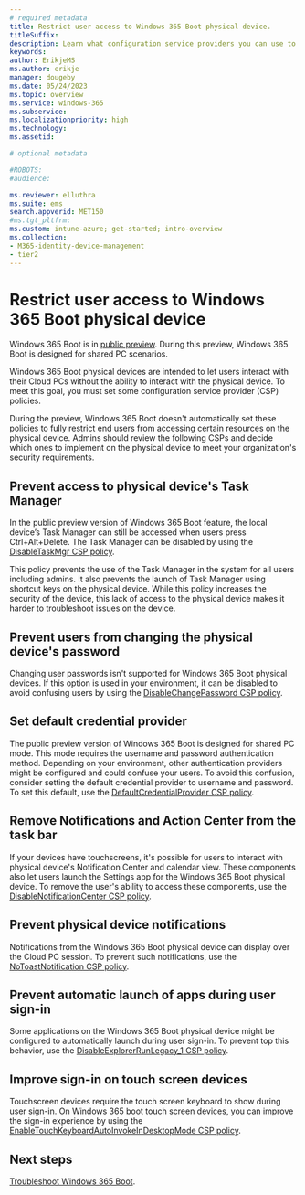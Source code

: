 ```yaml
---
# required metadata
title: Restrict user access to Windows 365 Boot physical device.
titleSuffix:
description: Learn what configuration service providers you can use to restrict user access to Windows 365 Boot physical devices.
keywords:
author: ErikjeMS  
ms.author: erikje
manager: dougeby
ms.date: 05/24/2023
ms.topic: overview
ms.service: windows-365
ms.subservice:
ms.localizationpriority: high
ms.technology:
ms.assetid: 

# optional metadata

#ROBOTS:
#audience:

ms.reviewer: elluthra
ms.suite: ems
search.appverid: MET150
#ms.tgt_pltfrm:
ms.custom: intune-azure; get-started; intro-overview
ms.collection:
- M365-identity-device-management
- tier2
---
```


# Restrict user access to Windows 365 Boot physical device

Windows 365 Boot is in [public preview](../public-preview.md). During this preview, Windows 365 Boot is designed for shared PC scenarios.

Windows 365 Boot physical devices are intended to let users interact with their Cloud PCs without the ability to interact with the physical device. To meet this goal, you must set some configuration service provider (CSP) policies.

During the preview, Windows 365 Boot doesn't automatically set these policies to fully restrict end users from accessing certain resources on the physical device. Admins should review the following CSPs and decide which ones to implement on the physical device to meet your organization's security requirements.

## Prevent access to physical device's Task Manager

In the public preview version of Windows 365 Boot feature, the local device’s Task Manager can still be accessed when users press Ctrl+Alt+Delete. The Task Manager can be disabled by using the [DisableTaskMgr CSP policy](/windows/client-management/mdm/policy-csp-admx-ctrlaltdel#disabletaskmgr).

This policy prevents the use of the Task Manager in the system for all users including admins. It also prevents the launch of Task Manager using shortcut keys on the physical device. While this policy increases the security of the device, this lack of access to the physical device makes it harder to troubleshoot issues on the device.

## Prevent users from changing the physical device's password

Changing user passwords isn't supported for Windows 365 Boot physical devices. If this option is used in your environment, it can be disabled to avoid confusing users by using the [DisableChangePassword CSP policy](/windows/client-management/mdm/policy-csp-admx-ctrlaltdel#disablechangepassword).

## Set default credential provider

The public preview version of Windows 365 Boot is designed for shared PC mode. This mode requires the username and password authentication method. Depending on your environment, other authentication providers might be configured and could confuse your users. To avoid this confusion, consider setting the default credential provider to username and password. To set this default, use the [DefaultCredentialProvider CSP policy](/windows/client-management/mdm/policy-csp-admx-credentialproviders#defaultcredentialprovider).  

## Remove Notifications and Action Center from the task bar

If your devices have touchscreens, it's possible for users to interact with physical device's Notification Center and calendar view. These components also let users launch the Settings app for the Windows 365 Boot physical device. To remove the user's ability to access these components, use the [DisableNotificationCenter CSP policy](/windows/client-management/mdm/policy-csp-admx-taskbar#disablenotificationcenter).

## Prevent physical device notifications

Notifications from the Windows 365 Boot physical device can display over the Cloud PC session. To prevent such notifications, use the [NoToastNotification CSP policy](/windows/client-management/mdm/policy-csp-admx-wpn#notoastnotification).

## Prevent automatic launch of apps during user sign-in

Some applications on the Windows 365 Boot physical device might be configured to automatically launch during user sign-in. To prevent top this behavior, use the [DisableExplorerRunLegacy_1 CSP policy](/windows/client-management/mdm/policy-csp-admx-logon?WT.mc_id=Portal-fx#disableexplorerrunlegacy_1).  

## Improve sign-in on touch screen devices

Touchscreen devices require the touch screen keyboard to show during user sign-in. On Windows 365 boot touch screen devices, you can improve the sign-in experience by using the [EnableTouchKeyboardAutoInvokeInDesktopMode CSP policy](/windows/client-management/mdm/policy-csp-textinput#enabletouchkeyboardautoinvokeindesktopmode).

<!-- ########################## -->
## Next steps

[Troubleshoot Windows 365 Boot](troubleshoot-windows-365-boot.md).
